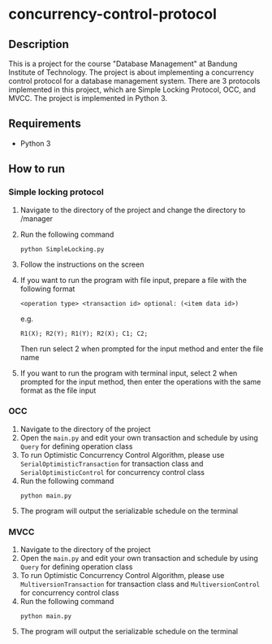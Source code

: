# concurrency-control-protocol

## Description

This is a project for the course "Database Management" at Bandung Institute of Technology. The project is about implementing a concurrency control protocol for a database management system. There are 3 protocols implemented in this project, which are Simple Locking Protocol, OCC, and MVCC. The project is implemented in Python 3.

## Requirements

- Python 3

## How to run

### Simple locking protocol

1. Navigate to the directory of the project and change the directory to /manager
2. Run the following command

   ```
   python SimpleLocking.py
   ```

3. Follow the instructions on the screen
4. If you want to run the program with file input, prepare a file with the following format

   ```
   <operation type> <transaction id> optional: (<item data id>)
   ```

   e.g.

   ```
   R1(X); R2(Y); R1(Y); R2(X); C1; C2;
   ```

   Then run select 2 when prompted for the input method and enter the file name

5. If you want to run the program with terminal input, select 2 when prompted for the input method, then enter the operations with the same format as the file input

### OCC
1. Navigate to the directory of the project
2. Open the `main.py` and edit your own transaction and schedule by using `Query` for defining operation class
3. To run Optimistic Concurrency Control Algorithm, please use `SerialOptimisticTransaction` for transaction class and `SerialOptimisticControl` for concurrency control class
4. Run the following command
   ```
   python main.py
   ```
5. The program will output the serializable schedule on the terminal
### MVCC
1. Navigate to the directory of the project
2. Open the `main.py` and edit your own transaction and schedule by using `Query` for defining operation class
3. To run Optimistic Concurrency Control Algorithm, please use `MultiversionTransaction` for transaction class and `MultiversionControl` for concurrency control class
4. Run the following command
   ```
   python main.py
   ```
5. The program will output the serializable schedule on the terminal